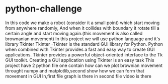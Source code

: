 # python-challenge
In this code we make a robot (consider it a small point) which start moving from anywhere randomly, And when it collides with boundary it rotate till a certain angle and start moving again.(this movement is also called brownanian movement)
In this project we will use python language and it's library Tkinter
Tkinter -Tkinter is the standard GUI library for Python. Python when combined with Tkinter provides a fast and easy way to create GUI applications. Tkinter provides a powerful object-oriented interface to the Tk GUI toolkit. Creating a GUI application using Tkinter is an easy task
This project have 2 python file one contain how can we plot brownian movement throught numpy and matplotlib,second show how we can form that movement in GUI
In,first file graph is there in second file video is there
